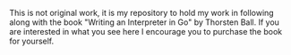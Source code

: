 This is not original work, it is my repository to hold my work in following along with the book "Writing an Interpreter in Go" by Thorsten Ball.  If you are interested in what you see here I encourage you to purchase the book for yourself.

